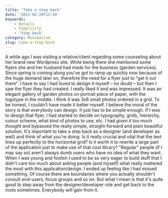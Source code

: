 ```yaml
---
title: 'Take a step back'
date: '2011-02-28T11:58'
keywords:
    - Details
    - Simplicity
    - 'Step back'
category: Minimalism
slug: take-a-step-back
---
```


A while ago I was visiting a relative/client regarding some counseling about her brand new Wordpress site. While being there she mentioned some flyers she and her husband had made for the business (garden services). Since spring is coming along you've got to ramp up quickly now because of the huge demand later on, therefore the need for a flyer just to "get it out there". I have to say I had loved to design it myself – no doubt – but then I saw the flyer they had created. I really liked it and was impressed. It was an elegant gallery of garden photos on portrait piece of paper, with the logotype in the middle. I think it was 3x6 small photos ordered in a grid. To be honest, I couldn't have made it better myself. I believe the moral of the story is that everybody can design. It just has to be simple enough. If I was to design that flyer, I had started to decide on typography, grids, hierarchy, colour scheme, what kind of photos to use, etc. I had _given it too much thought_ and bypassed the really simple, straight-forward and plain beautiful solution. It's important to take a step back as a designer (and developer as well) and think of what you're doing. Is it really crucial and vital that the text lines up perfectly to the horizontal grid? Is it worth it to rewrite a large part of the application just to make use of that cool library? "Regular" people (if I may say so) aren't always dumb users who have no idea of what they want. When I was young and foolish I used to be so very eager to build stuff that I didn't care too much about asking people (and myself) what really mattered the most with this application/design. I ended up feeling like I had missed something. Of course there are boundaries where you actually shouldn't consult end-users, focus groups and so on. But what I mean is that it's quite good to step away from the designer/developer role and get back to the roots sometimes. Everybody will gain from it.
